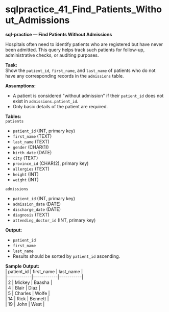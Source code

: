 # sqlpractice_41_Find_Patients_Without_Admissions

**sql-practice — Find Patients Without Admissions**  

Hospitals often need to identify patients who are registered but have never been admitted. This query helps track such patients for follow-up, administrative checks, or auditing purposes.  

**Task:**  
Show the `patient_id`, `first_name`, and `last_name` of patients who do not have any corresponding records in the `admissions` table.  

**Assumptions:**  
- A patient is considered "without admission" if their `patient_id` does not exist in `admissions.patient_id`.  
- Only basic details of the patient are required.  

**Tables:**  
`patients`  
- `patient_id` (INT, primary key)  
- `first_name` (TEXT)  
- `last_name` (TEXT)  
- `gender` (CHAR(1))  
- `birth_date` (DATE)  
- `city` (TEXT)  
- `province_id` (CHAR(2), primary key)  
- `allergies` (TEXT)  
- `height` (INT)  
- `weight` (INT)  

`admissions`  
- `patient_id` (INT, primary key)  
- `admission_date` (DATE)  
- `discharge_date` (DATE)  
- `diagnosis` (TEXT)  
- `attending_doctor_id` (INT, primary key)  

**Output:**  
- `patient_id`  
- `first_name`  
- `last_name`  
- Results should be sorted by `patient_id` ascending.  

**Sample Output:**  
| patient_id | first_name | last_name |  
|------------|------------|-----------|  
| 2          | Mickey     | Baasha    |  
| 4          | Blair      | Diaz      |  
| 5          | Charles    | Wolfe     |  
| 14         | Rick       | Bennett   |  
| 19         | John       | West      |  